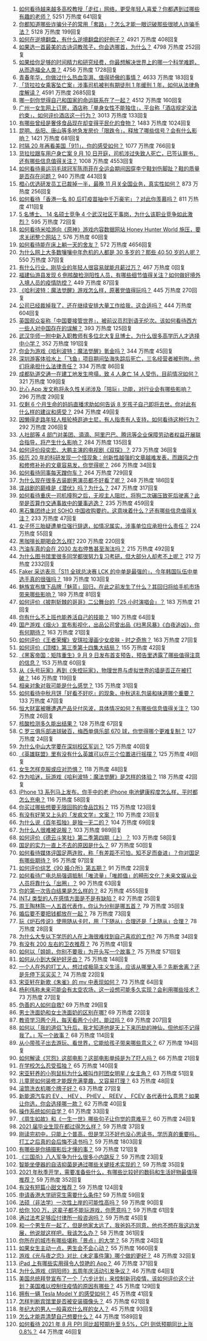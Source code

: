 1. [如何看待越来越多高校教授「走红」网络，更受年轻人喜爱？你都遇到过哪些有趣的老师？](https://www.zhihu.com/question/485808612) 5251 万热度 641回复
1. [你都知道哪些诈骗分子的常用「套路」？怎么才能一眼识破那些很唬人诈骗手法？](https://www.zhihu.com/question/485405656) 5128 万热度 199回复
1. [如何在逆境翻盘，有什么逆境翻盘的好例子？](https://www.zhihu.com/question/21210517) 4921 万热度 408回复
1. [如果选一首最美的古诗词教孩子，你会选哪首，为什么？](https://www.zhihu.com/question/485281565) 4798 万热度 252回复
1. [如果给你足够的时间精力和研究经费，你最想解决世界上的哪一个科学难题，从而造福全人类？](https://www.zhihu.com/question/485476077) 4756 万热度 1728回复
1. [青春年华，你做过什么热血澎湃、值得骄傲的事情？](https://www.zhihu.com/question/456957044) 4633 万热度 183回复
1. [「货拉拉女乘客坠亡案」涉事司机被判有期徒刑 1 年缓刑 1 年，如何从法律角度解读？](https://www.zhihu.com/question/486019001) 4591 万热度 2685回复
1. [哪一刻你觉得自己和国家的命运联系在了一起？](https://www.zhihu.com/question/484807857) 4512 万热度 160回复
1. [广州一女生网上订房，酒店称「单身女性不能独住」，平台称「酒店规定没法约束」，如何评价酒店这一行为？](https://www.zhihu.com/question/485716876) 3013 万热度 133回复
1. [有哪些曾经是奢侈食品现在却变得平民化的食物？](https://www.zhihu.com/question/466302067) 1483 万热度 1024回复
1. [昆明、岳阳、唐山等多地急发房价「限跌令」，释放了哪些信号？会有什么影响？](https://www.zhihu.com/question/485706720) 1421 万热度 681回复
1. [时隔 20 年再看美国「911」，你的感受如何？](https://www.zhihu.com/question/485809453) 1077 万热度 766回复
1. [货拉拉跟车用户身亡案 9 月 10 日开庭，司机涉过失致人死亡，已签认罪书，还有哪些信息值得关注？](https://www.zhihu.com/question/485551477) 1008 万热度 4553回复
1. [如何看待奥运羽毛球冠军陈雨菲在全运会期间因穿李宁鞋划伤脚趾？鞋的质量是否存在问题？](https://www.zhihu.com/question/485972149) 940 万热度 443回复
1. [橙心优选研发员工已裁掉一半，最晚 11 月关全国业务，真实性如何？](https://www.zhihu.com/question/485707327) 873 万热度 256回复
1. [如何看待「香港一名 80 后打疫苗抽中千万豪宅」？对此你羡慕吗？](https://www.zhihu.com/question/485649037) 811 万热度 411回复
1. [5 名博士、 14 名硕士竞争 4 个武汉社区干事岗，为什么该职业竞争如此激烈？](https://www.zhihu.com/question/485940883) 595 万热度 72回复
1. [如何看待米哈游向《原神》游戏内容数据网站 Honey Hunter World 施压，要求关闭整个网站？](https://www.zhihu.com/question/486070906) 576 万热度 60回复
1. [如何看待能在床上躺一天的舍友？](https://www.zhihu.com/question/318657086) 572 万热度 4656回复
1. [为什么网上大多数嚷嚷中年危机的人都是 30 多岁的？那些 40,50 岁的人呢？](https://www.zhihu.com/question/485087511) 550 万热度 37回复
1. [有什么行业，刚毕业的年轻人很容易就能月薪过万？](https://www.zhihu.com/xen/market/remix/training/1416765884228190208) 467 万热度 0回复
1. [福建仙游县发现 6 例核酸检测阳性人员，有哪些细节值得关注？如何做好境外入境人员的疫情防控？](https://www.zhihu.com/question/486034763) 449 万热度 87回复
1. [《哈利波特：魔法觉醒》游戏怎么样，原著党值得玩吗？](https://www.zhihu.com/question/465705992) 445 万热度 270回复
1. [公司已经裁掉我了，还在继续安排大量工作给我，这合适吗？](https://www.zhihu.com/question/393018074) 444 万热度 604回复
1. [英国观众妄称「中国要接管世界」，被前议员怼到语无伦次。该如何看待西方一些人对中国存在的误解？](https://www.zhihu.com/question/485491295) 393 万热度 125回复
1. [武汉华师一附中新入职教师有多位北大复旦博士，为什么很多高学历人才选择中小学？](https://www.zhihu.com/question/485676691) 352 万热度 191回复
1. [你会为游戏《哈利波特：魔法觉醒》氪金吗？](https://www.zhihu.com/question/485504187) 344 万热度 45回复
1. [深圳游客体验水上「飞鱼」项目期间坠海失踪后死亡，三名经营者被刑拘，他们将承担什么法律责任？](https://www.zhihu.com/question/485793828) 334 万热度 86回复
1. [成都轨道交通一在建工地发生垮塌，致 4 人身亡 14 人受伤，目前情况如何？](https://www.zhihu.com/question/486002806) 321 万热度 109回复
1. [比心 App 发文称将永久性关闭涉及「陪玩」功能，对行业会有哪些影响？](https://www.zhihu.com/question/486014081) 296 万热度 29回复
1. [仅剩 6 个月生命的妈妈直播求助如何告诉 8 岁孩子自己即将去世。你对此有什么样的建议和感受？](https://www.zhihu.com/question/484545282) 294 万热度 49回复
1. [因懒得走路年轻人租轮椅逛迪士尼，有人指责有人支持，如何看待这种行为？](https://www.zhihu.com/question/485765561) 292 万热度 206回复
1. [人社部等 4 部门对美团、滴滴、阿里巴巴、腾讯等企业保障劳动者权益开展联合指导，将产生什么影响？](https://www.zhihu.com/question/485998297) 284 万热度 135回复
1. [如何评价段奕宏、大鹏主演的电视剧《双探》？](https://www.zhihu.com/question/377726848) 273 万热度 36回复
1. [经历 20 年的科研发现一个怪现象：创新性越强的文章越难发表，而跟风之作和修修补补的文章容易发，你觉得呢？](https://www.zhihu.com/question/485470977) 266 万热度 34回复
1. [如何看待同事每天蹭你车？](https://www.zhihu.com/question/63645770) 264 万热度 729回复
1. [为什么现在很多古装剧男演员都不好看了呢？](https://www.zhihu.com/question/485437396) 248 万热度 186回复
1. [谍战剧的巅峰是《潜伏》吗？为什么？](https://www.zhihu.com/question/467430277) 247 万热度 317回复
1. [如何看待重庆一司机撞狗之后，无视主人阻拦，将狗二次碾压致死后驶离？此举是否算作交通事故中的肇事逃逸？](https://www.zhihu.com/question/485687712) 235 万热度 459回复
1. [黑石集团终止对 SOHO 中国收购要约，这意味着什么？还有哪些信息值得关注？](https://www.zhihu.com/question/486009653) 233 万热度 47回复
1. [女子怀三胎疑遭单位强行辞退，如情况属实，涉事单位应承担什么责任？](https://www.zhihu.com/question/485993578) 224 万热度 55回复
1. [黑咖啡长期喝会怎么样?](https://www.zhihu.com/question/443313181) 220 万热度 220回复
1. [汽油车真的会在 2030 左右停售甚至淘汰吗？](https://www.zhihu.com/question/478452945) 215 万热度 492回复
1. [为什么图书馆里很多同学都很努力复习考研，但大部分人却考不上呢？](https://www.zhihu.com/question/430364218) 212 万热度 2332回复
1. [Faker 采访表示「S11 全球总决赛 LCK 的中单是最强的」，今年韩国队伍中单选手真的很强吗？](https://www.zhihu.com/question/485728028) 189 万热度 103回复
1. [魅族宣布旗下品牌「魅蓝」回归，在此之前发生了什么？其回归将给手机市场带来哪些影响？](https://www.zhihu.com/question/486019391) 189 万热度 81回复
1. [如何评价《披荆斩棘的哥哥》二公舞台的「25 小时演唱会」？](https://www.zhihu.com/question/484412374) 183 万热度 21回复
1. [你有什么不上班也能养活自己的技能？](https://www.zhihu.com/question/485023739) 180 万热度 64回复
1. [国产游戏《烟火》宣布影视化，出品公司曾出品《扫黑风暴》《白夜追凶》，你有何期待？](https://www.zhihu.com/question/485938974) 163 万热度 21回复
1. [如何评价《王者荣耀》安琪拉漫画少女皮肤 - 时之奇旅？](https://www.zhihu.com/question/484866467) 163 万热度 27回复
1. [如何评价《顶楼》第三季第十四集大结局？](https://www.zhihu.com/question/486012651) 155 万热度 42回复
1. [《黑客帝国：矩阵重生》9 月 9 日发布首支预告，预告里透露了哪些值得注意的信息？](https://www.zhihu.com/question/485463054) 153 万热度 60回复
1. [从《头号玩家》再到《失控玩家》，物理世界与虚拟世界的墙是否正在被打破？](https://www.zhihu.com/question/485794927) 146 万热度 119回复
1. [相亲对象对我可能是什么感觉？](https://www.zhihu.com/question/485560239) 135 万热度 31回复
1. [如何看待中秋月饼「好看不好吃」的现象，中秋送礼包装和味道哪个重要？](https://www.zhihu.com/question/485574785) 133 万热度 47回复
1. [恒大财富被曝遭遇产品兑付风波，具体情况如何？有哪些信息值得关注？](https://www.zhihu.com/question/486032930) 130 万热度 26回复
1. [核酸检测多久能出结果？](https://www.zhihu.com/question/480635484) 128 万热度 67回复
1. [C 罗三俱乐部进球破百，梅西单俱乐部 670 球，你觉得哪个更难复制？](https://www.zhihu.com/question/484634649) 127 万热度 24回复
1. [为什么中山大学要在深圳校区军训？](https://www.zhihu.com/question/478937166) 125 万热度 40回复
1. [《英雄联盟》里有没有什么英雄可以在三个位置进行摇摆？](https://www.zhihu.com/question/483284960) 125 万热度 49回复
1. [女生怎样克服或应对恐惧？](https://www.zhihu.com/question/46930544) 118 万热度 48回复
1. [作为哈迷，玩游戏《哈利波特：魔法觉醒》是怎样的体验？](https://www.zhihu.com/question/485767843) 118 万热度 42回复
1. [iPhone 13 系列马上发布，你手中的老 iPhone 电池健康程度怎么样，平时都怎么充电？](https://www.zhihu.com/question/485938059) 116 万热度 58回复
1. [你买过哪些想要无限回购的食品饮料？](https://www.zhihu.com/question/434098741) 115 万热度 123回复
1. [有没有好笑又上头的「发疯文学」文案？](https://www.zhihu.com/question/485390920) 110 万热度 23回复
1. [为什么说《百年孤独》是独一无二的？](https://www.zhihu.com/question/443101525) 104 万热度 69回复
1. [为什么人很难被说服？](https://www.zhihu.com/question/33260564) 103 万热度 989回复
1. [如何评价《德云斗笑社》第二季第四期（上）？](https://www.zhihu.com/question/486011089) 103 万热度 58回复
1. [国足的实力一直上不去的原因是什么？](https://www.zhihu.com/question/485703253) 97 万热度 50回复
1. [如何看待媒体评国足两连败，称「有差距不可怕，知不足而奋进」？你对国足有哪些期待？](https://www.zhihu.com/question/485678838) 95 万热度 97回复
1. [如何评价综艺《90 婚介所》第五期？](https://www.zhihu.com/question/486011763) 91 万热度 22回复
1. [如何看待广电总局强调抵制「唯流量」「唯颜值」的畸形文化？未来文娱从业人员将靠什么「出圈」？](https://www.zhihu.com/question/486044200) 90 万热度 63回复
1. [你的第一次告白结果是怎么样的？](https://www.zhihu.com/question/326651866) 82 万热度 4555回复
1. [INTJ 类型的人在感情方面是不是有缺陷？](https://www.zhihu.com/question/477999097) 82 万热度 25回复
1. [周王陶林陈一人五首代表作，你认为分别是哪五首？](https://www.zhihu.com/question/485644751) 79 万热度 35回复
1. [婚后要不要把钱都放在一起？](https://www.zhihu.com/question/462927936) 78 万热度 73回复
1. [玩《炉石传说》使用随从卡时，用「下随从」合理还是「上随从」合理？](https://www.zhihu.com/question/484339503) 78 万热度 28回复
1. [为什么大专以下学历的人在上海很难找到自己喜欢的工作?](https://www.zhihu.com/question/485193236) 76 万热度 34回复
1. [有没有 200 左右的卫衣推荐？](https://www.zhihu.com/question/426148850) 76 万热度 41回复
1. [如何以「姐姐，你别不要我」为开头写一个故事？](https://www.zhihu.com/question/422947222) 75 万热度 571回复
1. [如何从小到大保护好牙齿？](https://www.zhihu.com/question/20632901) 75 万热度 148回复
1. [一个人在外的打工人，想过成极简主义生活，应该从哪里入手？先断舍离？还是先停下买买买？](https://www.zhihu.com/question/485010636) 74 万热度 22回复
1. [宋亚轩在新歌《朱雀》的 mv 中表现如何？](https://www.zhihu.com/question/486037795) 73 万热度 64回复
1. [杨利伟称未来可能会有太空农场，这一设想可能多久实现？会利用哪些技术？](https://www.zhihu.com/question/485714189) 73 万热度 27回复
1. [伪善的人如何自救?](https://www.zhihu.com/question/485132463) 69 万热度 29回复
1. [男士洗面奶和女士洗面奶的区别在哪?](https://www.zhihu.com/question/22154184) 69 万热度 22回复
1. [教资学习两个月，每天看两个小时，能过吗？](https://www.zhihu.com/question/470624132) 69 万热度 207回复
1. [如何以「我的道侣飞升后，我才知道他是天上下来历劫的神仙，但他却不记得我了。」写一个故事？](https://www.zhihu.com/question/475653160) 68 万热度 114回复
1. [从小带孩子出去游玩、看世界，它能给孩子带来哪些意义？](https://www.zhihu.com/question/361818529) 67 万热度 194回复
1. [如何解读《咒怨》这部电影？这部电影单纯是为了吓人吗？](https://www.zhihu.com/question/273544185) 66 万热度 21回复
1. [在学校怎么忍受孤独？](https://www.zhihu.com/question/484521483) 65 万热度 140回复
1. [宋亚轩养的小狗鼠标为什么被叫作时团女明星 / 女主角？](https://www.zhihu.com/question/486038849) 63 万热度 51回复
1. [儿童房如何装修才能既充满童趣，又容易打理？](https://www.zhihu.com/question/485758054) 63 万热度 48回复
1. [滚筒洗衣机哪个牌子好？](https://www.zhihu.com/question/65191156) 63 万热度 27回复
1. [新能源汽车的 EV 、 HEV 、 PHEV 、 REEV 、 FCEV 各代表什么意思？如果让你选，你会选择哪一款？](https://www.zhihu.com/question/485531009) 62 万热度 40回复
1. [操作系统如何自学？](https://www.zhihu.com/question/57257819) 61 万热度 33回复
1. [《周生如故》和《一生一世》哪些句子让你觉的意难平？](https://www.zhihu.com/question/484748983) 60 万热度 24回复
1. [2021 届毕业生现在都过得怎么样？](https://www.zhihu.com/question/483461416) 59 万热度 37回复
1. [刚读完初中，只能上个普高，但是学习不好也没心思读书，学历真的重要吗，打工之后真的会后悔不读书吗？](https://www.zhihu.com/question/476841665) 59 万热度 1803回复
1. [有哪些是你搞摄影后才懂的事？](https://www.zhihu.com/question/462079009) 59 万热度 121回复
1. [《三国杀》八人军争为什么很多小内跳反？](https://www.zhihu.com/question/481244021) 59 万热度 23回复
1. [智能坐便器的自洁抑菌是通过哪些关键技术实现的？](https://www.zhihu.com/question/485341412) 59 万热度 35回复
1. [2021 年秋季开学，需要准备些什么，有哪些比较好的数码和生活好物最值得推荐？](https://www.zhihu.com/question/468815943) 59 万热度 352回复
1. [有没有短篇小甜文推荐？](https://www.zhihu.com/question/471579661) 59 万热度 124回复
1. [申请香港大学研究生需要什么条件?](https://www.zhihu.com/question/24034892) 59 万热度 59回复
1. [法硕（非法学）一次性上岸的可能性高吗？](https://www.zhihu.com/question/439354956) 59 万热度 90回复
1. [给你 100 万，这辈子都不能玩游戏，你愿意吗？](https://www.zhihu.com/question/484314489) 59 万热度 61回复
1. [通过法考足够应付律所一般咨询吗？](https://www.zhihu.com/question/479759211) 59 万热度 45回复
1. [和一个男生在一起了，但是他家太远了，我爸妈不同意，他也不想在我这边发展，他说就这样吧，我该怎么办？](https://www.zhihu.com/question/485658002) 58 万热度 361回复
1. [你所在的城市有哪些堪称「景点」的大学？](https://www.zhihu.com/question/485222477) 58 万热度 24回复
1. [如果女生主动一点，男生会不会心动？](https://www.zhihu.com/question/432129590) 55 万热度 1660回复
1. [游戏《光与夜之恋》对比《未定事件簿》哪个做的更好？](https://www.zhihu.com/question/484273108) 48 万热度 32回复
1. [iPad 上有哪些实用得令人惊艳的 App？](https://www.zhihu.com/question/22678622) 46 万热度 371回复
1. [为什么游戏《阴阳师》五周年庆活动引发争议？](https://www.zhihu.com/question/485502492) 46 万热度 64回复
1. [美国总统拜登宣布了一个「六步计划」来控制新冠疫情，该如何评价这个计划？美国难以控制住疫情的原因有哪些？](https://www.zhihu.com/question/485898599) 45 万热度 129回复
1. [拥有一辆 Tesla Model Y 的感受如何？](https://www.zhihu.com/question/457536638) 45 万热度 41回复
1. [怎样判断宾馆里是否被安装摄像头？](https://www.zhihu.com/question/24929266) 45 万热度 621回复
1. [年纪大的男人一般喜欢什么样的女人？](https://www.zhihu.com/question/266312023) 45 万热度 93回复
1. [怎么才能弄清楚自己想要什么？](https://www.zhihu.com/question/20093001) 44 万热度 1589回复
1. [如何看待 2021 年 8 月 PPI 同比超预期升至 9.5%，CPI 则低预期同比上涨 0.8%？](https://www.zhihu.com/question/485713500) 44 万热度 46回复